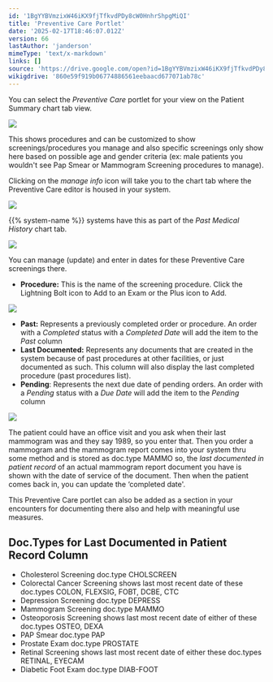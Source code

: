 ```yaml
---
id: '1BgYYBVmzixW46iKX9fjTfkvdPDy8cW0HnhrShpgMiQI'
title: 'Preventive Care Portlet'
date: '2025-02-17T18:46:07.012Z'
version: 66
lastAuthor: 'janderson'
mimeType: 'text/x-markdown'
links: []
source: 'https://drive.google.com/open?id=1BgYYBVmzixW46iKX9fjTfkvdPDy8cW0HnhrShpgMiQI'
wikigdrive: '860e59f919b06774886561eebaacd677071ab78c'
---
```

You can select the *Preventive Care* portlet for your view on the Patient Summary chart tab view.

![](../preventive-care-portlet.assets/ea212d5ed2da00c69fb988a796edd8b1.png)

This shows procedures and can be customized to show screenings/procedures you manage and also specific screenings only show here based on possible age and gender criteria (ex: male patients you wouldn't see Pap Smear or Mammogram Screening procedures to manage).

Clicking on the *manage info* icon will take you to the chart tab where the Preventive Care editor is housed in your system.

![](../preventive-care-portlet.assets/89a42c74e9cb1ba3483aba68057c0f93.png)

{{% system-name %}} systems have this as part of the *Past Medical History* chart tab.

![](../preventive-care-portlet.assets/76b429af93c56f4837367e2d0e563cef.png)

You can manage (update) and enter in dates for these Preventive Care screenings there.

* <strong>Procedure:</strong> This is the name of the screening procedure. Click the Lightning Bolt icon to Add to an Exam or the Plus icon to Add.

![](../preventive-care-portlet.assets/d44120c25f811c3cffbe93b8aee4356c.png)

* <strong>Past:</strong> Represents a previously completed order or procedure.<strong></strong> An order with a <em>Completed</em> status with a <em>Completed Date</em> will add the item to the <em>Past</em> column
* <strong>Last Documented:</strong> Represents any documents that are created in the system because of past procedures at other facilities, or just documented as such. This column will also display the last completed procedure (past procedures list).
* <strong>Pending</strong>: Represents the next due date of pending orders. An order with a <em>Pending</em> status with a <em>Due Date</em> will add the item to the <em>Pending</em> column

![](../preventive-care-portlet.assets/e2f2f575b5f6566242f53bbdcaaf36dc.png)

The patient could have an office visit and you ask when their last mammogram was and they say 1989, so you enter that. Then you order a mammogram and the mammogram report comes into your system thru some method and is stored as doc.type MAMMO so, the *last documented in patient record* of an actual mammogram report document you have is shown with the date of service of the document. Then when the patient comes back in, you can update the ‘completed date'.

This Preventive Care portlet can also be added as a section in your encounters for documenting there also and help with meaningful use measures.

## Doc.Types for Last Documented in Patient Record Column

* Cholesterol Screening doc.type CHOLSCREEN
* Colorectal Cancer Screening shows last most recent date of these doc.types COLON, FLEXSIG, FOBT, DCBE, CTC
* Depression Screening doc.type DEPRESS
* Mammogram Screening doc.type MAMMO
* Osteoporosis Screening shows last most recent date of either of these doc.types OSTEO, DEXA
* PAP Smear doc.type PAP
* Prostate Exam doc.type PROSTATE
* Retinal Screening shows last most recent date of either these doc.types RETINAL, EYECAM
* Diabetic Foot Exam doc.type DIAB-FOOT
